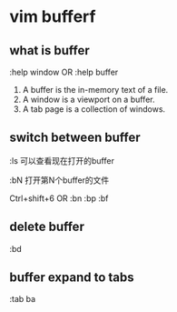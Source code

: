 # vim bufferf

## what is buffer

:help window OR :help buffer

1.   A buffer is the in-memory text of a file.
2.   A window is a viewport on a buffer.
3.   A tab page is a collection of windows.

## switch between buffer

:ls 可以查看现在打开的buffer

:bN 打开第N个buffer的文件

Ctrl+shift+6 OR :bn :bp :bf

## delete buffer

:bd

## buffer expand to tabs

:tab ba

